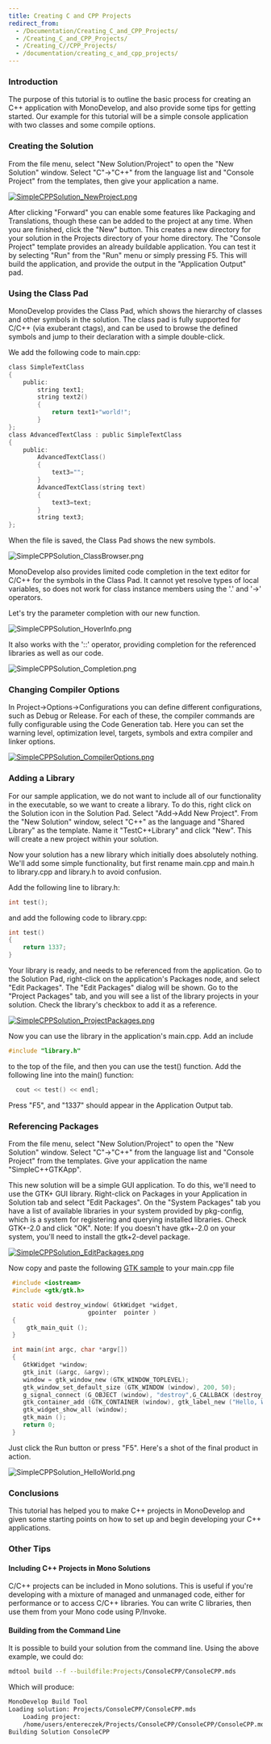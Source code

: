 ```yaml
---
title: Creating C and CPP Projects
redirect_from:
  - /Documentation/Creating_C_and_CPP_Projects/
  - /Creating_C_and_CPP_Projects/
  - /Creating_C//CPP_Projects/
  - /documentation/creating_c_and_cpp_projects/
---
```


### Introduction

The purpose of this tutorial is to outline the basic process for creating an C++ application with MonoDevelop, and also provide some tips for getting started. Our example for this tutorial will be a simple console application with two classes and some compile options.

### Creating the Solution

From the file menu, select "New Solution/Project" to open the "New Solution" window. Select "C"-\>"C++" from the language list and "Console Project" from the templates, then give your application a name.

[![SimpleCPPSolution\_NewProject.png](/images/354-SimpleCPPSolution_NewProject.png)](/images/354-SimpleCPPSolution_NewProject.png "SimpleCPPSolution_NewProject.png")

After clicking "Forward" you can enable some features like Packaging and Translations, though these can be added to the project at any time. When you are finished, click the "New" button. This creates a new directory for your solution in the Projects directory of your home directory. The "Console Project" template provides an already buildable application. You can test it by selecting "Run" from the "Run" menu or simply pressing F5. This will build the application, and provide the output in the "Application Output" pad.

### Using the Class Pad

MonoDevelop provides the Class Pad, which shows the hierarchy of classes and other symbols in the solution. The class pad is fully supported for C/C++ (via exuberant ctags), and can be used to browse the defined symbols and jump to their declaration with a simple double-click.

We add the following code to main.cpp:

``` c
class SimpleTextClass
{
    public:
        string text1;
        string text2()
        {
            return text1+"world!";
        }
};
class AdvancedTextClass : public SimpleTextClass
{
    public:
        AdvancedTextClass()
        {
            text3="";
        }
        AdvancedTextClass(string text)
        {
            text3=text;
        }
        string text3;
};
```

When the file is saved, the Class Pad shows the new symbols.

![SimpleCPPSolution\_ClassBrowser.png](/images/348-SimpleCPPSolution_ClassBrowser.png)

MonoDevelop also provides limited code completion in the text editor for C/C++ for the symbols in the Class Pad. It cannot yet resolve types of local variables, so does not work for class instance members using the '.' and '-\>' operators.

Let's try the parameter completion with our new function.

![SimpleCPPSolution\_HoverInfo.png](/images/353-SimpleCPPSolution_HoverInfo.png)

It also works with the '::' operator, providing completion for the referenced libraries as well as our code.

![SimpleCPPSolution\_Completion.png](/images/350-SimpleCPPSolution_Completion.png)

### Changing Compiler Options

In Project-\>Options-\>Configurations you can define different configurations, such as Debug or Release. For each of these, the compiler commands are fully configurable using the Code Generation tab. Here you can set the warning level, optimization level, targets, symbols and extra compiler and linker options.

[![SimpleCPPSolution\_CompilerOptions.png](/images/349-SimpleCPPSolution_CompilerOptions.png)](/images/349-SimpleCPPSolution_CompilerOptions.png "SimpleCPPSolution_CompilerOptions.png")

### Adding a Library

For our sample application, we do not want to include all of our functionality in the executable, so we want to create a library. To do this, right click on the Solution icon in the Solution Pad. Select "Add-\>Add New Project". From the "New Solution" window, select "C++" as the language and "Shared Library" as the template. Name it "TestC++Library" and click "New". This will create a new project within your solution.

Now your solution has a new library which initially does absolutely nothing. We'll add some simple functionality, but first rename main.cpp and main.h to library.cpp and library.h to avoid confusion.

Add the following line to library.h:

``` c
int test();
```

and add the following code to library.cpp:

``` c
int test()
{
    return 1337;
}
```

Your library is ready, and needs to be referenced from the application. Go to the Solution Pad, right-click on the application's Packages node, and select "Edit Packages". The "Edit Packages" dialog will be shown. Go to the "Project Packages" tab, and you will see a list of the library projects in your solution. Check the library's checkbox to add it as a reference.

[![SimpleCPPSolution\_ProjectPackages.png](/images/355-SimpleCPPSolution_ProjectPackages.png)](/images/355-SimpleCPPSolution_ProjectPackages.png "SimpleCPPSolution_ProjectPackages.png")

Now you can use the library in the application's main.cpp. Add an include

``` c
#include "library.h"
```

to the top of the file, and then you can use the test() function. Add the following line into the main() function:

``` c
  cout << test() << endl;
```

Press "F5", and "1337" should appear in the Application Output tab.

### Referencing Packages

From the file menu, select "New Solution/Project" to open the "New Solution" window. Select "C"-\>"C++" from the language list and "Console Project" from the templates. Give your application the name "SimpleC++GTKApp".

This new solution will be a simple GUI application. To do this, we'll need to use the GTK+ GUI library. Right-click on Packages in your Application in Solution tab and select "Edit Packages". On the "System Packages" tab you have a list of available libraries in your system provided by pkg-config, which is a system for registering and querying installed libraries. Check GTK+-2.0 and click "OK". Note: If you doesn't have gtk+-2.0 on your system, you'll need to install the gtk+2-devel package.

[![SimpleCPPSolution\_EditPackages.png](/images/351-SimpleCPPSolution_EditPackages.png)](/images/351-SimpleCPPSolution_EditPackages.png "SimpleCPPSolution_EditPackages.png")

Now copy and paste the following [GTK sample](http://www.gtk.org/tutorial/c39.html) to your main.cpp file

``` c
 #include <iostream>
 #include <gtk/gtk.h>

 static void destroy_window( GtkWidget *widget,
                      gpointer  pointer )
 {
     gtk_main_quit ();
 }

 int main(int argc, char *argv[])
 {
    GtkWidget *window;
    gtk_init (&argc, &argv);
    window = gtk_window_new (GTK_WINDOW_TOPLEVEL);
    gtk_window_set_default_size (GTK_WINDOW (window), 200, 50);
    g_signal_connect (G_OBJECT (window), "destroy",G_CALLBACK (destroy_window), NULL);
    gtk_container_add (GTK_CONTAINER (window), gtk_label_new ("Hello, World"));
    gtk_widget_show_all (window);
    gtk_main ();
    return 0;
 }
```

Just click the Run button or press "F5". Here's a shot of the final product in action.

![SimpleCPPSolution\_HelloWorld.png](/images/352-SimpleCPPSolution_HelloWorld.png)

### Conclusions

This tutorial has helped you to make C++ projects in MonoDevelop and given some starting points on how to set up and begin developing your C++ applications.

### Other Tips

#### Including C++ Projects in Mono Solutions

C/C++ projects can be included in Mono solutions. This is useful if you're developing with a mixture of managed and unmanaged code, either for performance or to access C/C++ libraries. You can write C libraries, then use them from your Mono code using P/Invoke.

#### Building from the Command Line

It is possible to build your solution from the command line. Using the above example, we could do:

``` bash
mdtool build --f --buildfile:Projects/ConsoleCPP/ConsoleCPP.mds
```

Which will produce:

``` bash
MonoDevelop Build Tool
Loading solution: Projects/ConsoleCPP/ConsoleCPP.mds
    Loading project:
    /home/users/entereczek/Projects/ConsoleCPP/ConsoleCPP/ConsoleCPP.mdp
Building Solution ConsoleCPP
```
